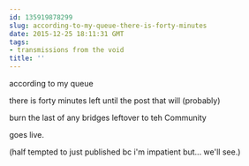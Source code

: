 ```yaml
---
id: 135919878299
slug: according-to-my-queue-there-is-forty-minutes
date: 2015-12-25 18:11:31 GMT
tags:
- transmissions from the void
title: ''
---
```


according to my queue

there is forty minutes left until the post that will (probably)

burn the last of any bridges leftover to teh Community

goes live.

(half tempted to just published bc i'm impatient but... we'll see.)